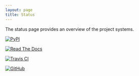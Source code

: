 ```yaml
---
layout: page
title: Status
---
```


The status page provides an overview of the project systems.

[![PyPI](https://img.shields.io/pypi/v/gthnk.svg)](http://python.gthnk.com)

[![Read The Docs](https://readthedocs.org/projects/gthnk/badge/?version=latest)](http://docs.gthnk.com)

[![Travis CI](https://travis-ci.org/iandennismiller/gthnk.svg?branch=master)](http://build.gthnk.com)

[![GitHub](https://img.shields.io/github/stars/iandennismiller/gthnk.svg?style=social&label=GitHub)](http://code.gthnk.com)
